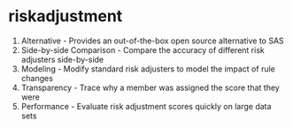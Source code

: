 # riskadjustment
1. Alternative - Provides an out-of-the-box open source alternative to SAS
2. Side-by-side Comparison - Compare the accuracy of different risk adjusters side-by-side
3. Modeling - Modify standard risk adjusters to model the impact of rule changes
4. Transparency - Trace why a member was assigned the score that they were
5. Performance - Evaluate risk adjustment scores quickly on large data sets
